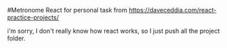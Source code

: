#Metronome React
for personal task
from https://daveceddia.com/react-practice-projects/

i'm sorry, I don't really know how react works, so I just push all the project folder.
